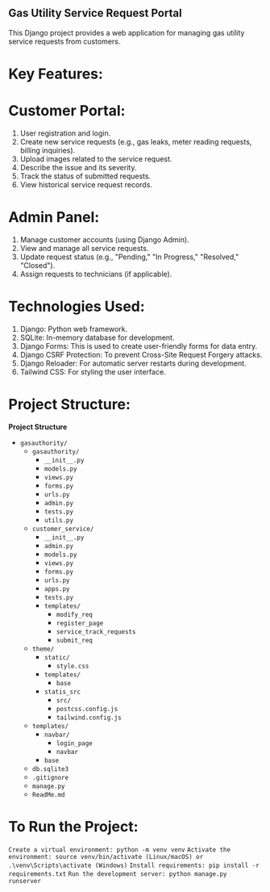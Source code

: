 ##  Gas Utility Service Request Portal

This Django project provides a web application for managing gas utility service requests from customers.

# Key Features:

# Customer Portal:
1. User registration and login.
2. Create new service requests (e.g., gas leaks, meter reading requests, billing inquiries).
3. Upload images related to the service request.
4. Describe the issue and its severity.
5. Track the status of submitted requests.
6. View historical service request records.

# Admin Panel:
1. Manage customer accounts (using Django Admin).
2. View and manage all service requests.
3. Update request status (e.g., "Pending," "In Progress," "Resolved," "Closed").
4. Assign requests to technicians (if applicable).

# Technologies Used:
1. Django: Python web framework.
2. SQLite: In-memory database for development.
3. Django Forms: This is used to create user-friendly forms for data entry.
4. Django CSRF Protection: To prevent Cross-Site Request Forgery attacks.
5. Django Reloader: For automatic server restarts during development.
6. Tailwind CSS: For styling the user interface.

# Project Structure:
**Project Structure**

*   `gasauthority/` 
    *   `gasauthority/` 
        *   `__init__.py`
        *   `models.py` 
        *   `views.py`
        *   `forms.py`
        *   `urls.py`
        *   `admin.py`
        *   `tests.py` 
        *   `utils.py` 
    *   `customer_service/` 
        *   `__init__.py`
        *   `admin.py`
        *   `models.py` 
        *   `views.py`
        *   `forms.py`
        *   `urls.py`
        *   `apps.py`
        *   `tests.py`
        *   `templates/`
            *  `modify_req`
            *  `register_page`
            *  `service_track_requests`
            *  `submit_req` 
    *   `theme/`
        *   `static/`
            *  `style.css` 
        *   `templates/`
             *   `base`
        *   `statis_src` 
            *   `src/` 
            *   `postcss.config.js`
            *   `tailwind.config.js` 
    *   `templates/` 
        *  `navbar/`
            * `login_page`
            * `navbar`
        * `base`
    *   `db.sqlite3`
    *   `.gitignore`
    *   `manage.py`
    *   `ReadMe.md`
    

# To Run the Project:

```Create a virtual environment: python -m venv venv```
```Activate the environment: source venv/bin/activate (Linux/macOS) or .\venv\Scripts\activate (Windows)```
```Install requirements: pip install -r requirements.txt```
```Run the development server: python manage.py runserver```
